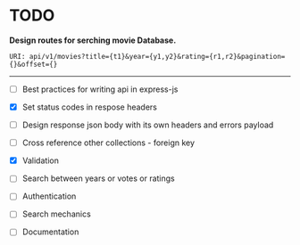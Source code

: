 # TODO

**Design routes for serching movie Database.**

`URI: api/v1/movies?title={t1}&year={y1,y2}&rating={r1,r2}&pagination={}&offset={}`

****

- [ ] Best practices for writing api in express-js
- [x] Set status codes in respose headers
- [ ] Design response json body with its own headers and errors payload
- [ ] Cross reference other collections - foreign key
- [x] Validation
- [ ] Search between years or votes or ratings
- [ ] Authentication
- [ ] Search mechanics
- [ ] Documentation


